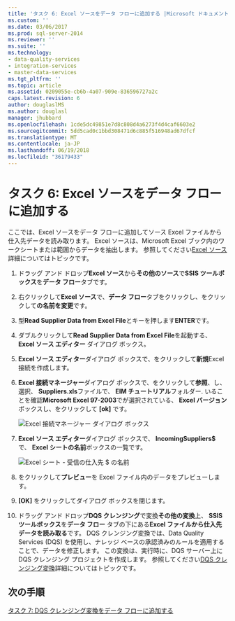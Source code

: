 ```yaml
---
title: 'タスク 6: Excel ソースをデータ フローに追加する |Microsoft ドキュメント'
ms.custom: ''
ms.date: 03/06/2017
ms.prod: sql-server-2014
ms.reviewer: ''
ms.suite: ''
ms.technology:
- data-quality-services
- integration-services
- master-data-services
ms.tgt_pltfrm: ''
ms.topic: article
ms.assetid: 0209055e-cb6b-4a07-909e-836596727a2c
caps.latest.revision: 6
author: douglaslMS
ms.author: douglasl
manager: jhubbard
ms.openlocfilehash: 1cde5dc49851e7d8c808d4a6273f4d4caf6603e2
ms.sourcegitcommit: 5dd5cad0c1bbd308471d6c885f516948ad67dfcf
ms.translationtype: MT
ms.contentlocale: ja-JP
ms.lasthandoff: 06/19/2018
ms.locfileid: "36179433"
---
```

# <a name="task-6-adding-excel-source-to-the-data-flow"></a>タスク 6: Excel ソースをデータ フローに追加する
  ここでは、Excel ソースをデータ フローに追加してソース Excel ファイルから仕入先データを読み取ります。 Excel ソースは、Microsoft Excel ブック内のワークシートまたは範囲からデータを抽出します。 参照してください[Excel ソース](http://msdn.microsoft.com/library/ms141683.aspx)詳細についてはトピックです。  
  
1.  ドラッグ アンド ドロップ**Excel ソース**から**その他のソース**で**SSIS ツールボックス**を**データ フロー**タブです。  
  
2.  右クリックして**Excel ソース**で、**データ フロー**タブをクリックし、をクリックして**の名前を変更**です。  
  
3.  型**Read Supplier Data from Excel File**とキーを押します**ENTER**です。  
  
4.  ダブルクリックして**Read Supplier Data from Excel File**を起動する、 **Excel ソース エディター**  ダイアログ ボックス。  
  
5.  **Excel ソース エディター**ダイアログ ボックスで、をクリックして**新規**Excel 接続を作成します。  
  
6.  **Excel 接続マネージャー**ダイアログ ボックスで、をクリックして**参照**、し、選択、 **Suppliers.xls**ファイルで、 **EIM チュートリアル**フォルダー. いることを確認**Microsoft Excel 97-2003**でが選択されている、 **Excel バージョン**ボックスし、をクリックして **[ok]** です。  
  
     ![Excel 接続マネージャー ダイアログ ボックス](../../2014/tutorials/media/et-addingexcelsourcetothedataflow-01.jpg "Excel 接続マネージャー ダイアログ ボックス")  
  
7.  **Excel ソース エディター**ダイアログ ボックスで、 **IncomingSuppliers$** で、 **Excel シートの名前**ボックスの一覧です。  
  
     ![Excel シート - 受信の仕入先 $ の名前](../../2014/tutorials/media/et-addingexcelsourcetothedataflow-02.jpg "Excel シート - 受信の仕入先 $ の名前")  
  
8.  をクリックして**プレビュー**を Excel ファイル内のデータをプレビューします。  
  
9. **[OK]** をクリックしてダイアログ ボックスを閉じます。  
  
10. ドラッグ アンド ドロップ**DQS クレンジング**で変換**その他の変換**上、 **SSIS ツールボックス**を**データ フロー**  タブの下にある**Excel ファイルから仕入先データを読み取る**です。 DQS クレンジング変換では、Data Quality Services (DQS) を使用し、ナレッジ ベースの承認済みのルールを適用することで、データを修正します。 この変換は、実行時に、DQS サーバー上に DQS クレンジング プロジェクトを作成します。 参照してください[DQS クレンジング変換](http://msdn.microsoft.com/library/ee677619.aspx)詳細についてはトピックです。  
  
## <a name="next-step"></a>次の手順  
 [タスク 7: DQS クレンジング変換をデータ フローに追加する](../integration-services/data-flow/data-flow.md)  
  
  
